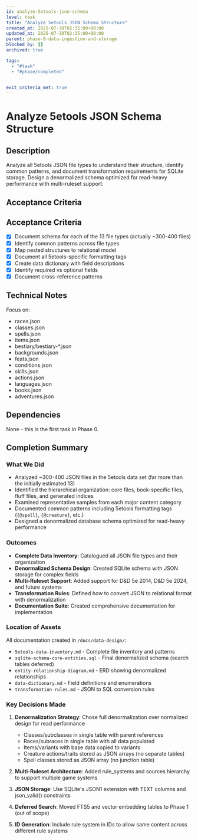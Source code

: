 ```yaml
---
id: analyze-5etools-json-schema
level: task
title: "Analyze 5etools JSON Schema Structure"
created_at: 2025-07-30T02:35:00+00:00
updated_at: 2025-07-30T02:35:00+00:00
parent: phase-0-data-ingestion-and-storage
blocked_by: []
archived: true

tags:
  - "#task"
  - "#phase/completed"


exit_criteria_met: true
---
```


# Analyze 5etools JSON Schema Structure

## Description

Analyze all 5etools JSON file types to understand their structure, identify common patterns, and document transformation requirements for SQLite storage. Design a denormalized schema optimized for read-heavy performance with multi-ruleset support.

## Acceptance Criteria

## Acceptance Criteria

- [x] Document schema for each of the 13 file types (actually ~300-400 files)
- [x] Identify common patterns across file types
- [x] Map nested structures to relational model
- [x] Document all 5etools-specific formatting tags
- [x] Create data dictionary with field descriptions
- [x] Identify required vs optional fields
- [x] Document cross-reference patterns

## Technical Notes

Focus on:
- races.json
- classes.json  
- spells.json
- items.json
- bestiary/bestiary-*.json
- backgrounds.json
- feats.json
- conditions.json
- skills.json
- actions.json
- languages.json
- books.json
- adventures.json

## Dependencies

None - this is the first task in Phase 0.

## Completion Summary

### What We Did
- Analyzed ~300-400 JSON files in the 5etools data set (far more than the initially estimated 13)
- Identified the hierarchical organization: core files, book-specific files, fluff files, and generated indices
- Examined representative samples from each major content category
- Documented common patterns including 5etools formatting tags (`{@spell}`, `{@creature}`, etc.)
- Designed a denormalized database schema optimized for read-heavy performance

### Outcomes
- **Complete Data Inventory**: Catalogued all JSON file types and their organization
- **Denormalized Schema Design**: Created SQLite schema with JSON storage for complex fields
- **Multi-Ruleset Support**: Added support for D&D 5e 2014, D&D 5e 2024, and future systems
- **Transformation Rules**: Defined how to convert JSON to relational format with denormalization
- **Documentation Suite**: Created comprehensive documentation for implementation

### Location of Assets
All documentation created in `/docs/data-design/`:
- `5etools-data-inventory.md` - Complete file inventory and patterns
- `sqlite-schema-core-entities.sql` - Final denormalized schema (search tables deferred)
- `entity-relationship-diagram.md` - ERD showing denormalized relationships
- `data-dictionary.md` - Field definitions and enumerations
- `transformation-rules.md` - JSON to SQL conversion rules

### Key Decisions Made
1. **Denormalization Strategy**: Chose full denormalization over normalized design for read performance
   - Classes/subclasses in single table with parent references
   - Races/subraces in single table with all data populated
   - Items/variants with base data copied to variants
   - Creature actions/traits stored as JSON arrays (no separate tables)
   - Spell classes stored as JSON array (no junction table)

2. **Multi-Ruleset Architecture**: Added rule_systems and sources hierarchy to support multiple game systems

3. **JSON Storage**: Use SQLite's JSON1 extension with TEXT columns and json_valid() constraints

4. **Deferred Search**: Moved FTS5 and vector embedding tables to Phase 1 (out of scope)

5. **ID Generation**: Include rule system in IDs to allow same content across different rule systems